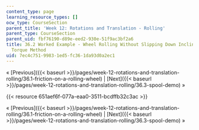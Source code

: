 ```yaml
---
content_type: page
learning_resource_types: []
ocw_type: CourseSection
parent_title: 'Week 12: Rotations and Translation - Rolling'
parent_type: CourseSection
parent_uid: fbf76190-d89e-eed2-930e-51f9ac3bf2a6
title: 36.2 Worked Example - Wheel Rolling Without Slipping Down Inclined Plane -
  Torque Method
uid: 7ec4c751-9983-1ed5-fc36-1da93d0a2ec1
---
```


« [Previous]({{< baseurl >}}/pages/week-12-rotations-and-translation-rolling/36.1-friction-on-a-rolling-wheel) | [Next]({{< baseurl >}}/pages/week-12-rotations-and-translation-rolling/36.3-spool-demo) »

{{< resource 651aef6f-077a-eaa0-3511-bcdffb32c3ac >}}

« [Previous]({{< baseurl >}}/pages/week-12-rotations-and-translation-rolling/36.1-friction-on-a-rolling-wheel) | [Next]({{< baseurl >}}/pages/week-12-rotations-and-translation-rolling/36.3-spool-demo) »